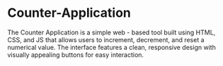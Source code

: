# Counter-Application
The Counter Application is a simple web - based tool built using HTML, CSS, and JS that allows users to increment, decrement, and reset a numerical value. The interface features a clean, responsive design with visually appealing buttons for easy interaction.
